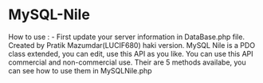 # MySQL-Nile
How to use : -
First update your server information in DataBase.php file.
Created by Pratik Mazumdar(LUCIF680) haki version.
MySQL Nile is a PDO class extended, you can edit, use this API as you like. You can use this API commercial and non-commercial use.
Their are 5 methods availabe, you can see how to use them in MySQLNile.php
